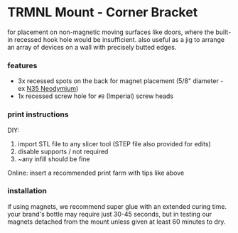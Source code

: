 # TRMNL Mount - Corner Bracket

for placement on non-magnetic moving surfaces like doors, where the built-in recessed hook hole would be insufficient. also useful as a jig to arrange an array of devices on a wall with precisely butted edges.

### features

- 3x recessed spots on the back for magnet placement (5/8" diameter - ex [N35 Neodymium](https://www.magnet4sale.com/neodymium-magnet-n35-dia-5-8x1-16-disc-magnet-rare-earth-magnets/))
- 1x recessed screw hole for `#8` (Imperial) screw heads

### print instructions

DIY:

1. import STL file to any slicer tool (STEP file also provided for edits)
2. disable supports / not required
3. ~any infill should be fine

Online: insert a recommended print farm with tips like above

### installation

if using magnets, we recommend super glue with an extended curing time. your brand's bottle may require just 30-45 seconds, but in testing our magnets detached from the mount unless given at least 60 minutes to dry.
